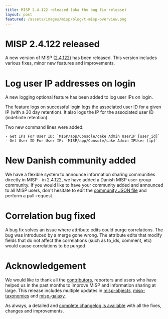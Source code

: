 ```yaml
---
title: MISP 2.4.122 released (aka the bug fix release)
layout: post
featured: /assets/images/misp/blog/t-misp-overview.png
---
```


# MISP 2.4.122 released

A new version of MISP ([2.4.122](https://github.com/MISP/MISP/tree/v2.4.122)) has been released. This version includes various fixes, minor new features and improvements.

# Log user IP addresses on login

A new logging optional feature has been added to log user IPs on login.

The feature logs on successful login logs the associated user ID for a given IP (with a 30 day retention). It also logs the IP for the associated user ID (indefinite retention).

Two new command lines were added:

    - Get IPs For User ID: `MISP/app/Console/cake Admin UserIP [user_id]`
    - Get User ID For User IP: `MISP/app/Console/cake Admin IPUser [ip]`

# New Danish community added

We have a flexible system to announce information sharing communities directly in MISP - in 2.4.122, we have added a Danish MISP user-group community. If you would like to have your community added and announced to all MISP users, don't hesitate to edit the [community JSON file](https://github.com/MISP/MISP/blob/2.4/app/files/community-metadata/defaults.json) and perform a pull-request.

# Correlation bug fixed

A bug fix solves an issue where attribute edits could purge correlations. The bug was introduced by a merge gone wrong. The attribute edits that modify fields that do not affect the correlations (such as to_ids, comment, etc) would cause correlations to be purged

# Acknowledgement

We would like to thank all the [contributors](https://www.misp-project.org/contributors), reporters and users who have helped us in the past months to improve MISP and information sharing at large. This release includes multiple updates in [misp-objects](https://www.misp-project.org/objects.html), [misp-taxonomies](https://www.misp-project.org/taxonomies.html) and [misp-galaxy](https://www.misp-project.org/galaxy.html).

As always, a detailed and [complete changelog is available](https://www.misp-project.org/Changelog.txt) with all the fixes, changes and improvements.


